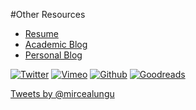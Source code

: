 #Other Resources

-  [Resume](%assets_url%/download/mlcv/MirceaLungu-Resume.pdf)
-  [Academic Blog](http://drlungu.tumblr.com)
-  [Personal Blog](http://mircealungu.tumblr.com/)


[![Twitter](%assets_url%/files/fa/jwf84rf5lofzbs20zcb070h29s1qbx/twitter.jpg)](http://twitter.com/mircealungu)
[![Vimeo](%assets_url%/files/eb/urjl7i096et4s5jjqpq9jxv0v3fxpc/vimeo.jpg)](https://vimeo.com/mircealungu)
[![Github](%assets_url%/files/72/smuu96418esue7pecst4la4h500446/github32.jpg)](https://github.com/mircealungu)
[![Goodreads](%assets_url%/files/5e/1k0ywu5a0n1iilueybg5py0yofmpgo/goodreads.png)](http://www.goodreads.com/review/list/4349147-mircea-lungu?sort=review&view=reviews)

<a class="twitter-timeline"  href="https://twitter.com/mircealungu" data-widget-id="514752844222590977">Tweets by @mircealungu</a>
<script>!function(d,s,id){var js,fjs=d.getElementsByTagName(s)[0];if(!d.getElementById(id)){js=d.createElement(s);js.id=id;js.src="//platform.twitter.com/widgets.js";fjs.parentNode.insertBefore(js,fjs);}}(document,"script","twitter-wjs");</script>
